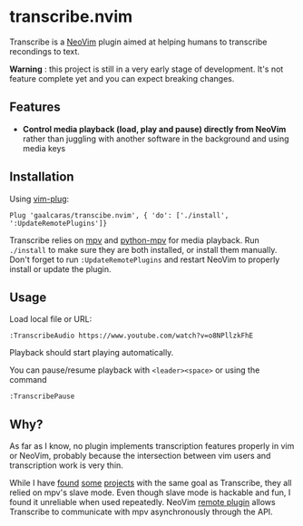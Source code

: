 # transcribe.nvim

Transcribe is a [NeoVim](https://neovim.io/) plugin aimed at helping humans to transcribe recondings to text.

**Warning** : this project is still in a very early stage of development. It's not feature complete yet and you can expect breaking changes.

## Features

+ **Control media playback (load, play and pause) directly from NeoVim** rather than juggling with another software in the background and using media keys

## Installation

Using [vim-plug](https://github.com/junegunn/vim-plug):

```vim
Plug 'gaalcaras/transcibe.nvim', { 'do': ['./install', ':UpdateRemotePlugins']}
```

Transcribe relies on [mpv](https://mpv.io/) and [python-mpv](https://github.com/jaseg/python-mpv) for media playback. Run `./install` to make sure they are both installed, or install them manually. Don't forget to run `:UpdateRemotePlugins` and restart NeoVim to properly install or update the plugin.

## Usage

Load local file or URL:

```vim
:TranscribeAudio https://www.youtube.com/watch?v=o8NPllzkFhE
```

Playback should start playing automatically.

You can pause/resume playback with `<leader><space>` or using the command

```vim
:TranscribePause
```

## Why?

As far as I know, no plugin implements transcription features properly in vim or NeoVim, probably because the intersection between vim users and transcription work is very thin.

While I have [found](https://github.com/htdebeer/scripts/blob/master/transcribe.vim) [some](https://github.com/AndrewRadev/subtitles.vim) [projects](http://www.mentadreams.com/2012/07/how-to-transcribe-using-vim/) with the same goal as Transcribe, they all relied on mpv's slave mode.
Even though slave mode is hackable and fun, I found it unreliable when used repeatedly.
NeoVim [remote plugin](https://neovim.io/doc/user/remote_plugin.html) allows Transcribe to communicate with mpv asynchronously through the API.
